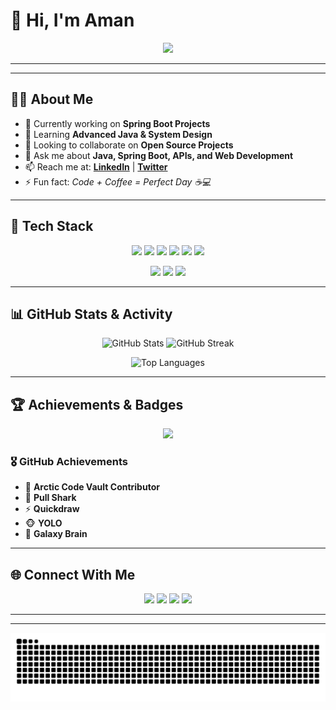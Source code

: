 <!-- Profile Banner -->
# 👋 Hi, I'm Aman  

<p align="center">
  <img src="https://readme-typing-svg.demolab.com?size=22&duration=3000&lines=Java+Developer;Open+Source+Contributor;Building+Cool+Projects" />
</p>

---


---

## 👨‍💻 About Me
- 🔭 Currently working on **Spring Boot Projects**  
- 🌱 Learning **Advanced Java & System Design**  
- 👯 Looking to collaborate on **Open Source Projects**  
- 💬 Ask me about **Java, Spring Boot, APIs, and Web Development**  
- 📫 Reach me at: **[LinkedIn](https://www.linkedin.com/in/aman-shaikh-0ba36a244/)** | **[Twitter](https://x.com/AmanShaikh18260?t=zIeUEwXRtC4fxW5BL41UZw&s=08)**  
- ⚡ Fun fact: *Code + Coffee = Perfect Day ☕💻*

---

## 🚀 Tech Stack

<p align="center">
  <!-- Languages -->
  <img src="https://img.shields.io/badge/Java-ED8B00?style=for-the-badge&logo=openjdk&logoColor=white"/>
  <img src="https://img.shields.io/badge/Spring_Boot-6DB33F?style=for-the-badge&logo=springboot&logoColor=white"/>
  <img src="https://img.shields.io/badge/JavaScript-F7DF1E?style=for-the-badge&logo=javascript&logoColor=black"/>
<img src="https://img.shields.io/badge/PostgreSQL-316192?style=for-the-badge&logo=postgresql&logoColor=white"/>

  <img src="https://img.shields.io/badge/MySQL-4479A1?style=for-the-badge&logo=mysql&logoColor=white"/>
  <img src="https://img.shields.io/badge/H2-000000?style=for-the-badge&logo=h2&logoColor=white"/>
</p>

<p align="center">
  <!-- Tools -->
  <img src="https://img.shields.io/badge/VS_Code-0078D4?style=for-the-badge&logo=visualstudiocode&logoColor=white"/>
  <img src="https://img.shields.io/badge/GitHub-100000?style=for-the-badge&logo=github&logoColor=white"/>
  <img src="https://img.shields.io/badge/Postman-FF6C37?style=for-the-badge&logo=postman&logoColor=white"/>
</p>

---

## 📊 GitHub Stats & Activity

<p align="center">
  <img src="https://github-readme-stats.vercel.app/api?username=aman123443&show_icons=true&theme=tokyonight" alt="GitHub Stats" height="170"/>
  <img src="https://github-readme-streak-stats.herokuapp.com/?user=aman123443&theme=tokyonight" alt="GitHub Streak" height="170"/>
</p>

<p align="center">
  <img src="https://github-readme-stats.vercel.app/api/top-langs/?username=aman123443&layout=compact&theme=tokyonight" alt="Top Languages"/>
</p>

---

## 🏆 Achievements & Badges

<p align="center">
  <img src="https://github-profile-trophy.vercel.app/?username=aman123443&theme=tokyonight&no-frame=true&margin-w=5&row=1"/>
</p>

### 🎖️ GitHub Achievements
- 🐙 **Arctic Code Vault Contributor**  
- 🦈 **Pull Shark**  
- ⚡ **Quickdraw**  
- 🐵 **YOLO**  
- 🧩 **Galaxy Brain**  


---

## 🌐 Connect With Me

<p align="center">
  <a href="https://www.linkedin.com/in/aman-shaikh-0ba36a244/"><img src="https://img.shields.io/badge/LinkedIn-0077B5?style=for-the-badge&logo=linkedin&logoColor=white"/></a>
  <a href="https://x.com/AmanShaikh18260?t=zIeUEwXRtC4fxW5BL41UZw&s=08"><img src="https://img.shields.io/badge/Twitter-1DA1F2?style=for-the-badge&logo=twitter&logoColor=white"/></a>
  <a href="mailto:yourmail@gmail.com"><img src="https://img.shields.io/badge/Email-D14836?style=for-the-badge&logo=gmail&logoColor=white"/></a>
  <a href="https://leetcode.com/u/Aman8459/"><img src="https://img.shields.io/badge/LeetCode-FFA116?style=for-the-badge&logo=leetcode&logoColor=white"/></a>
</p>

---
---
![Snake animation](https://raw.githubusercontent.com/aman123443/aman123443/output/github-contribution-grid-snake.svg)



